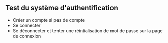 ## Test du système d'authentification
- Créer un compte si pas de compte
- Se connecter
- Se déconnecter et tenter une réintialisation de mot de passe sur la page de connexion
